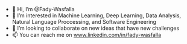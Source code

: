 - 👋 Hi, I’m @Fady-Wasfalla
- 👀 I’m interested in Machine Learning, Deep Learning, Data Analysis, Natural Language Proccessing, and Software Engineering
- 💞️ I’m looking to collaborate on new ideas that have new challenges
- 📫 You can reach me on www.linkedin.com/in/fady-wasfalla
